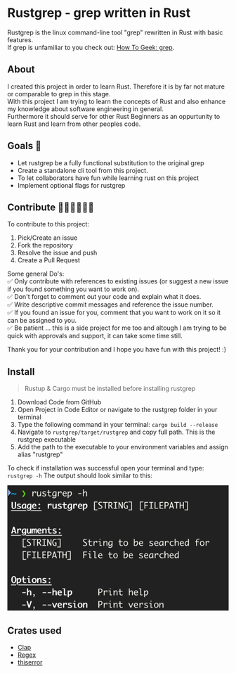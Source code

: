 # Rustgrep - grep written in Rust

Rustgrep is the linux command-line tool "grep" rewritten in Rust with basic features.  
If grep is unfamiliar to you check out: [How To Geek: grep](https://www.howtogeek.com/496056/how-to-use-the-grep-command-on-linux/).

## About

I created this project in order to learn Rust. Therefore it is by far not mature or comparable to grep in this stage.  
With this project I am trying to learn the concepts of Rust and also enhance my knowledge about software engineering in general.  
Furthermore it should serve for other Rust Beginners as an oppurtunity to learn Rust and learn from other peoples code.

## Goals 🚀

- Let rustgrep be a fully functional substitution to the original grep
- Create a standalone cli tool from this project.
- To let collaborators have fun while learning rust on this project
- Implement optional flags for rustgrep

## Contribute 👨🏼‍💻👩🏼‍💻

To contribute to this project: 
1. Pick/Create an issue
2. Fork the repository
3. Resolve the issue and push
4. Create a Pull Request

Some general Do's:  
✅ Only contribute with references to existing issues (or suggest a new issue if you found something you want to work on).   
✅ Don't forget to comment out your code and explain what it does.  
✅ Write descriptive commit messages and reference the issue number.  
✅ If you found an issue for you, comment that you want to work on it so it can be assigned to you.  
✅ Be patient ... this is a side project for me too and altough I am trying to be quick with approvals and support, it can take some time still.  

Thank you for your contribution and I hope you have fun with this project! :) 

## Install

> Rustup & Cargo must be installed before installing rustgrep

1. Download Code from GitHub
2. Open Project in Code Editor or navigate to the rustgrep folder in your terminal
3. Type the following command in your terminal: `cargo build --release`
4. Navigate to `rustgrep/target/rustgrep` and copy full path. This is the rustgrep executable
5. Add the path to the executable to your environment variables and assign alias "rustgrep"

To check if installation was successful open your terminal and type: `rustgrep -h` 
The output should look similar to this: 

![Example Image for Help Command](img/ExampleHelp.png)


## Crates used
- [Clap](https://docs.rs/clap/latest/clap/)
- [Regex](https://docs.rs/regex/latest/regex/)
- [thiserror](https://docs.rs/thiserror/latest/thiserror/)
